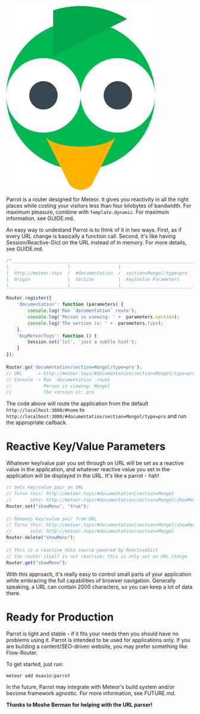 <img src='https://raw.githubusercontent.com/msavin/Parrot/master/PARROT.png'>

Parrot is a router designed for Meteor. It gives you reactivity in all the right places while costing your visitors less than four kilobytes of bandwidth. For maximum pleasure, combine with `Template.dynamic`. For maximum information, see GUIDE.md.

An easy way to undestand Parrot is to think of it in two ways. First, as if every URL change is basically a function call. Second, it's like having Session/Reactive-Dict on the URL instead of in memory. For more details, see GUIDE.md.

```javascript
/*_____________________________________________________________________
|                      |                  |                            |
|  http://meteor.toys  /  #documentation  /  section=Mongol/type=pro  |
|  Origin              |  Section         |  Key/Value Parameters      |
|______________________|__________________|___________________________*/

Router.register({
    'documentation': function (parameters) {
        console.log('Ran `documentation` route');
        console.log('Person is viewing: ' +  parameters.section); 
        console.log('The version is: ' +  parameters.type);
    },
    'buyMeteorToys': function () {
        Session.set('lol', 'just a subtle hint');
    }
});

Router.go('documentation/section=Mongol/type=pro');
// URL     -> http://meteor.toys/#documentation/section=Mongol/type=pro
// Console -> Ran `documentation` route
//            Person is viewing: Mongol
//            The version is: pro
```

The code above will route the application from the default `http://localhost:3000/#home` to `http://localhost:3000/#documentation/section=Mongol/type=pro` and run the appropriate callback. 

# Reactive Key/Value Parameters

Whatever key/value pair you set through on URL will be set as a reactive value in the application, and whatever reactive value you set in the application will be displayed in the URL. It's like a parrot - hah!

```javascript
// Sets key/value pair on URL
// Turns this: http://meteor.toys/#documentation/section=Mongol
//       into: http://meteor.toys/#documentation/section=Mongol/showMenu=true
Router.set("showMenu", "true");

// Removes key/value pair from URL
// Turns this: http://meteor.toys/#documentation/section=Mongol/showMenu=true
//       into: http://meteor.toys/#documentation/section=Mongol
Router.delete("showMenu");

// This is a reactive data source powered by ReactiveDict
// the router itself is not reactive; this is only set on URL change
Router.get("showMenu");
```

With this approach, it's really easy to control small parts of your application while embracing the full capabilities of browser navigation. Generally speaking, a URL can contain 2000 characters, so you can keep a lot of data there.

# Ready for Production

Parrot is light and stable - if it fits your needs then you should have no problems using it. Parrot is intended to be used for applications only. If you are building a content/SEO-driven website, you may prefer something like Flow-Router.

To get started, just run:

    meteor add msavin:parrot

In the future, Parrot may integrate with Meteor's build system and/or become framework agnostic. For more information, see FUTURE.md.

**Thanks to Moshe Berman for helping with the URL parser!**
